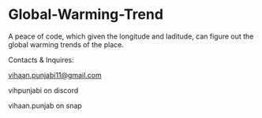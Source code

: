 # Global-Warming-Trend

A peace of code, which given the longitude and laditude, can figure out the global warming trends of the place. 

Contacts & Inquires: 

vihaan.punjabi11@gmail.com

vihpunjabi on discord

vihaan.punjab on snap

